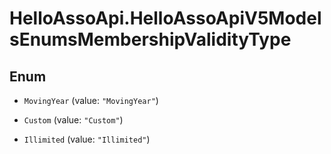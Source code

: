 # HelloAssoApi.HelloAssoApiV5ModelsEnumsMembershipValidityType

## Enum


* `MovingYear` (value: `"MovingYear"`)

* `Custom` (value: `"Custom"`)

* `Illimited` (value: `"Illimited"`)


